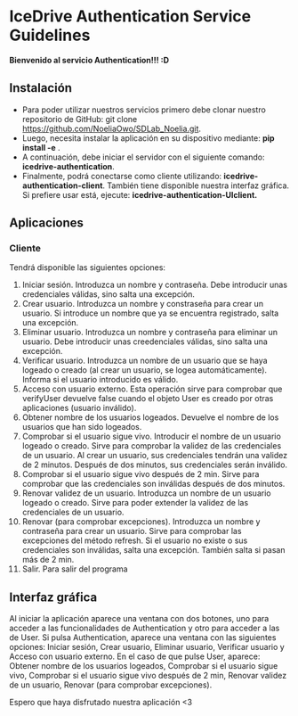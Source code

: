 # IceDrive Authentication Service Guidelines
**Bienvenido al servicio Authentication!!! :D**

## Instalación
- Para poder utilizar nuestros servicios primero debe clonar nuestro repositorio de GitHub: git clone https://github.com/NoeliaOwo/SDLab_Noelia.git. 
- Luego, necesita instalar la aplicación en su dispositivo mediante: __pip install -e__ .
- A continuación, debe iniciar el servidor con el siguiente comando: __icedrive-authentication__.
- Finalmente, podrá conectarse como cliente utilizando: __icedrive-authentication-client__. También tiene disponible nuestra interfaz gráfica. Si prefiere usar está, ejecute: __icedrive-authentication-UIclient.__

## Aplicaciones
### Cliente

Tendrá disponible las siguientes opciones:
1. Iniciar sesión. Introduzca un nombre y contraseña. Debe introducir unas credenciales válidas, sino salta una excepción.
2. Crear usuario. Introduzca un nombre y constraseña para crear un usuario. Si introduce un nombre que ya se encuentra registrado, salta una excepción.
3. Eliminar usuario. Introduzca un nombre y contraseña para eliminar un usuario. Debe introducir unas creedenciales válidas, sino salta una excepción.
4. Verificar usuario. Introduzca un nombre de un usuario que se haya logeado o creado (al crear un usuario, se logea automáticamente). Informa si el usuario introducido es válido.
5. Acceso con usuario externo. Esta operación sirve para comprobar que verifyUser devuelve false cuando el objeto User es creado por otras aplicaciones (usuario inválido).
6. Obtener nombre de los usuarios logeados. Devuelve el nombre de los usuarios que han sido logeados.
7. Comprobar si el usuario sigue vivo. Introducir el nombre de un usuario logeado o creado. Sirve para comprobar la validez de las credenciales de un usuario. Al crear un usuario, sus credenciales tendrán una validez de 2 minutos. Después de dos minutos, sus credenciales serán inválido.
8. Comprobar si el usuario sigue vivo después de 2 min. Sirve para comprobar que las credenciales son inválidas después de dos minutos.
9. Renovar validez de un usuario. Introduzca un nombre de un usuario logeado o creado. Sirve para poder extender la validez de las credenciales de un usuario. 
10. Renovar (para comprobar excepciones). Introduzca un nombre y contraseña para crear un usuario. Sirve para comprobar las excepciones del método refresh. Si el usuario no existe o sus credenciales son inválidas, salta una excepción. También salta si pasan más de 2 min.
11. Salir. Para salir del programa

## Interfaz gráfica
Al iniciar la aplicación aparece una ventana con dos botones, uno para acceder a las funcionalidades de Authentication y otro para acceder a las de User.
Si pulsa Authentication, aparece una ventana con las siguientes opciones: Iniciar sesión, Crear usuario, Eliminar usuario, Verificar usuario y Acceso con usuario externo.
En el caso de que pulse User, aparece: Obtener nombre de los usuarios logeados, Comprobar si el usuario sigue vivo, Comprobar si el usuario sigue vivo después de 2 min, Renovar validez de un usuario, Renovar (para comprobar excepciones).

Espero que haya disfrutado nuestra aplicación <3

